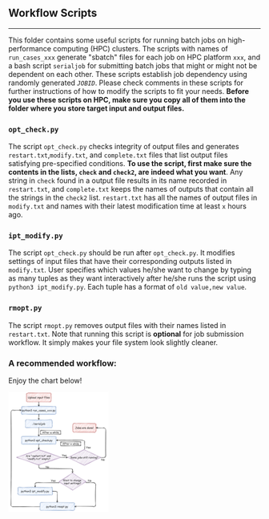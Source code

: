 ## Workflow Scripts
---
This folder contains some useful scripts for running batch jobs on high-performance computing (HPC) clusters. The scripts with names of `run_cases_xxx` generate "sbatch" files for each job on HPC platform `xxx`, and a bash script `serialjob` for submitting batch jobs that might or might not be dependent on each other. These scripts establish job dependency using randomly generated *`JOBID`*. Please check comments in these scripts for further instructions of how to modify the scripts to fit your needs. **Before you use these scripts on HPC, make sure you copy all of them into the folder where you store target input and output files.**

### `opt_check.py`
The script `opt_check.py` checks integrity of output files and generates `restart.txt`,`modify.txt`, and `complete.txt` files that list output files satisfying pre-specified conditions. **To use the script, first make sure the contents in the lists, `check` and `check2`, are indeed what you want**. Any string in `check` found in a output file results in its name recorded in `restart.txt`, and `complete.txt` keeps the names of outputs that contain all the strings in the `check2` list. `restart.txt` has all the names of output files in `modify.txt` and names with their latest modification time at least `x` hours ago.

### `ipt_modify.py`
The script `opt_check.py` should be run after `opt_check.py`. It modifies settings of input files that have their corresponding outputs listed in `modify.txt`. User specifies which values he/she want to change by typing as many tuples as they want interactively after he/she runs the script using `python3 ipt_modify.py`. Each tuple has a format of `old value,new value`.

### `rmopt.py`
The script `rmopt.py` removes output files with their names listed in `restart.txt`. Note that running this script is **optional** for job submission workflow. It simply makes your file system look slightly cleaner.

### A recommended workflow:
Enjoy the chart below!

<img src="workflow.png" alt="workflow" style="width:200px;"/>

